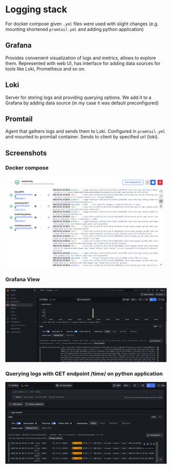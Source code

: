 # Logging stack

For docker compose given `.yml` files were used with slight changes (e.g. mounting shortened `promtail.yml` and adding python application)

## Grafana

Provides convenient visualization of logs and metrics, allows to explore them. Represented with web UI, has interface for adding data sources for tools like Loki, Prometheus and so on.

## Loki

Server for storing logs and providing querying options. We add it to a Grafana by adding data source (in my case it was default preconfigured)

## Promtail

Agent that gathers logs and sends them to Loki. Configured in `promtail.yml` and mounted to promtail container. Sends to client by specified url (loki).

## Screenshots

### Docker compose

![alt text](image.png)

### Grafana View

![alt text](image-1.png)

### Querying logs with GET endpoint /time/ on python application

![alt text](image-2.png)
